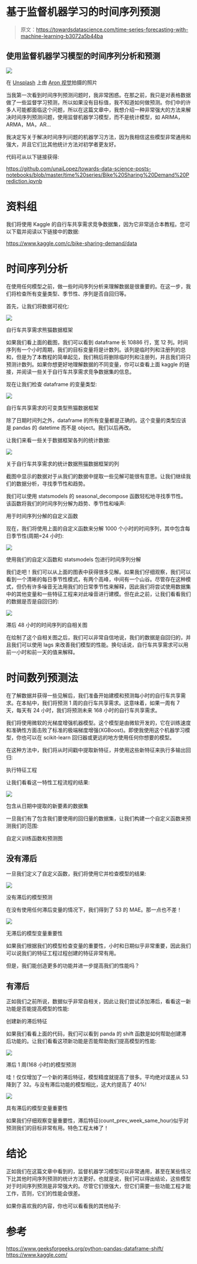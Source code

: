 # 基于监督机器学习的时间序列预测

> 原文：<https://towardsdatascience.com/time-series-forecasting-with-machine-learning-b3072a5b44ba>

## 使用监督机器学习模型的时间序列分析和预测

![](img/7b27e1101fc50982e90fe5e2148c679e.png)

在 [Unsplash](https://unsplash.com?utm_source=medium&utm_medium=referral) 上由 [Aron 视觉](https://unsplash.com/@aronvisuals?utm_source=medium&utm_medium=referral)拍摄的照片

当我第一次看到时间序列预测问题时，我非常困惑。在那之前，我只是对表格数据做了一些监督学习预测，所以如果没有目标值，我不知道如何做预测。你们中的许多人可能都面临这个问题，所以在这篇文章中，我想介绍一种非常强大的方法来解决时间序列预测问题，使用监督机器学习模型，而不是统计模型，如 ARIMA，ARMA，MA，AR…

我决定写关于解决时间序列问题的机器学习方法，因为我相信这些模型非常通用和强大，并且它们比其他统计方法对初学者更友好。

代码可从以下链接获得:

<https://github.com/unaiLopez/towards-data-science-posts-notebooks/blob/master/time%20series/Bike%20Sharing%20Demand%20Prediction.ipynb>  

# 资料组

我们将使用 Kaggle 的自行车共享需求竞争数据集，因为它非常适合本教程。您可以下载并阅读以下链接中的数据:

<https://www.kaggle.com/c/bike-sharing-demand/data>  

# 时间序列分析

在使用任何模型之前，做一些时间序列分析来理解数据是很重要的。在这一步，我们将检查所有变量类型、季节性、序列是否自回归等。

首先，让我们将数据可视化:

![](img/50d387af32472999fd7ae3cd102c7dd9.png)

自行车共享需求熊猫数据框架

如果我们看上面的截图，我们可以看到 dataframe 长 10886 行，宽 12 列。时间序列有一个小时周期，我们的目标变量将是计数列。该列是临时列和注册列的总和，但是为了本教程的简单起见，我们稍后将删除临时列和注册列，并且我们将只预测计数列。如果你想更好地理解数据的不同变量，你可以查看上面 kaggle 的链接，并阅读一些关于自行车共享需求竞争数据集的信息。

现在让我们检查 dataframe 的变量类型:

![](img/5d67b6bf793148cf755aeb3991bdaaeb.png)

自行车共享需求的可变类型熊猫数据框架

除了日期时间列之外，dataframe 的所有变量都是正确的。这个变量的类型应该是 pandas 的 datetime 而不是 object。我们以后再改。

让我们来看一些关于数据框架各列的统计数据:

![](img/f2ed731bb054d392de021db03eadd105.png)

关于自行车共享需求的统计数据熊猫数据框架的列

截图中显示的数据对于从我们的数据中提取一些见解可能很有意思。让我们继续我们的数据分析，寻找季节性和趋势。

我们可以使用 statsmodels 的 seasonal_decompose 函数轻松地寻找季节性。该函数将我们的时间序列分解为趋势、季节性和噪声:

用于时间序列分解的自定义函数

现在，我们将使用上面的自定义函数来分解 1000 个小时的时间序列，其中包含每日季节性(周期=24 小时):

![](img/989d4ef2b94e4cbc69153dc57909ed68.png)

使用我们的自定义函数和 statsmodels 包进行时间序列分解

我们走吧！我们可以从上面的图表中获得很多见解。如果我们仔细观察，我们可以看到一个清晰的每日季节性模式，有两个高峰，中间有一个山谷。尽管存在这种模式，但仍有许多噪音无法用我们的日常季节性来解释，因此我们将尝试使用数据集中的其他变量和一些特征工程来对此噪音进行建模。但在此之前，让我们看看我们的数据是否是自回归的:

![](img/69dc2360d66d935e0015131c9677867a.png)

滞后 48 小时的时间序列的自相关图

在绘制了这个自相关图之后，我们可以非常自信地说，我们的数据是自回归的，并且我们可以使用 lags 来改善我们模型的性能。换句话说，自行车共享需求可以用前一小时和前一天的值来解释。

# 时间数列预测法

在了解数据并获得一些见解后，我们准备开始建模和预测每小时的自行车共享需求。在本帖中，我们将预测 1 周的自行车共享需求。这意味着，如果一周有 7 天，每天有 24 小时，我们将预测未来 168 小时的自行车共享需求。

我们将使用微软的光梯度增强机器模型。这个模型是由微软开发的，它在训练速度和准确性方面击败了标准的极端梯度增强(XGBoost)。即使我使用这个机器学习模型，你也可以在 scikit-learn 回归器或更远的地方使用任何你想要的模型。

在这种方法中，我们将从时间戳中提取新特征，并使用这些新特征来执行多输出回归:

执行特征工程

让我们看看这一特性工程流程的结果:

![](img/9bd945289875a7d3492d4c00164c738a.png)

包含从日期中提取的新要素的数据集

一旦我们有了包含我们要使用的回归量的数据集，让我们构建一个自定义函数来预测我们的范围:

自定义训练函数和预测图

## 没有滞后

一旦我们定义了自定义函数，我们将使用它并检查模型的结果:

![](img/fdfc7d386907faac26a5ab69f5310e70.png)

没有滞后的模型预测

在没有使用任何滞后变量的情况下，我们得到了 53 的 MAE。那一点也不差！

![](img/76659d9906635646dff45c0b3e725ddd.png)

无滞后的模型变量重要性

如果我们根据我们的模型检查变量的重要性，小时和日期似乎非常重要，因此我们可以说我们的特征工程过程创建的特征非常有用。

但是，我们能创造更多的功能并进一步提高我们的性能吗？

## 有滞后

正如我们之前所说，数据似乎非常自相关，因此让我们尝试添加滞后，看看这一新功能是否能提高模型的性能:

创建新的滞后特征

如果我们看看上面的代码，我们可以看到 panda 的 shift 函数是如何帮助创建滞后功能的。让我们看看这项新功能是否能帮助我们提高模型的性能:

![](img/85185f1b10f7119c30123bfce2487db0.png)

滞后 1 周(168 小时)的模型预测

哇！仅仅增加了一个新的滞后特征，模型精度就提高了很多。平均绝对误差从 53 降到了 32。与没有滞后功能的模型相比，这大约提高了 40%!

![](img/2b8ed7ed9bbe65c8a96a2c20b83c7bb8.png)

具有滞后的模型变量重要性

如果我们仔细观察变量重要性，滞后特征(count_prev_week_same_hour)似乎对预测我们的目标非常有用。特色工程太棒了！

# 结论

正如我们在这篇文章中看到的，监督机器学习模型可以非常通用，甚至在某些情况下比其他时间序列预测的统计方法更好。也就是说，我们可以得出结论，这些模型对于时间序列预测是非常强大的。尽管它们很强大，但它们需要一些功能工程才能工作，否则，它们的性能会很差。

如果你喜欢我的内容，你也可以看看我的其他帖子:

</unleash-the-power-of-scikit-learns-pipelines-b5f03f9196de>  </introduction-to-scikit-learns-pipelines-565cc549754a>  </how-to-detect-handle-and-visualize-outliers-ad0b74af4af7>  

# 参考

  <https://www.geeksforgeeks.org/python-pandas-dataframe-shift/>  <https://www.kaggle.com/> 